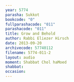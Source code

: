 ```yaml
---
year: 5774
parasha: Sukkot
bookcode: "0"
fullparashacode: "011"
parashacode: "011"
title: Grow and Behold
author: Rabbi Eliezer Hirsch
date: 2013-09-20
archivecode: 57740112
filename: 5774-011-2
layout: audio
moment: Shabbat Chol haMoed
shabbat: 
occasion: 
---
```

